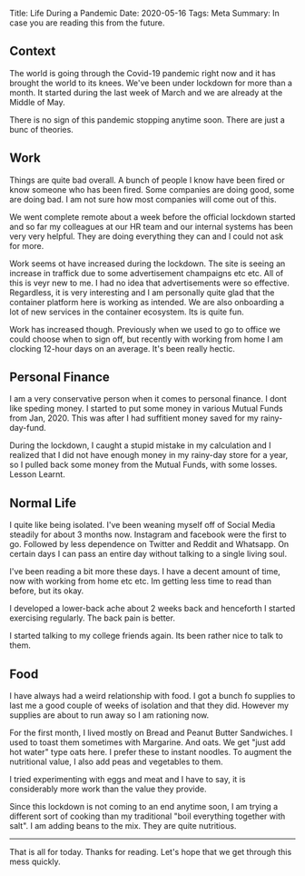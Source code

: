 Title: Life During a Pandemic
Date: 2020-05-16
Tags: Meta
Summary: In case you are reading this from the future.

## Context ##
The world is going through the Covid-19 pandemic right now and it has
brought the world to its knees.  We've been under lockdown for more
than a month. It started during the last week of March and we are
already at the Middle of May.

There is no sign of this pandemic stopping anytime soon. There are
just a bunc of theories.

## Work ##
Things are quite bad overall. A bunch of people I know have been fired
or know someone who has been fired. Some companies are doing good,
some are doing bad. I am not sure how most companies will come out of
this.

We went complete remote about a week before the official lockdown
started and so far my colleagues at our HR team and our internal
systems has been very very helpful. They are doing everything they can
and I could not ask for more. 

Work seems ot have increased during the lockdown. The site is seeing
an increase in traffick due to some advertisement champaigns etc
etc. All of this is veyr new to me. I had no idea that advertisements
were so effective. Regardless, it is very interesting and I am
personally quite glad that the container platform here is working as
intended. We are also onboarding a lot of new services in the
container ecosystem. Its is quite fun.

Work has increased though. Previously when we used to go to office we
could choose when to sign off, but recently with working from home I
am clocking 12-hour days on an average. It's been really hectic.


## Personal Finance ##

I am a very conservative person when it comes to personal finance. I
dont like speding money. I started to put some money in various Mutual
Funds from Jan, 2020. This was after I had suffitient money saved for
my rainy-day-fund. 

During the lockdown, I caught a stupid mistake in my calculation and I
realized that I did not have enough money in my rainy-day store for a
year, so I pulled back some money from the Mutual Funds, with some
losses. Lesson Learnt.


## Normal Life ##
I quite like being isolated. I've been weaning myself off of Social
Media steadily for about 3 months now. Instagram and facebook were the
first to go. Followed by less dependence on Twitter and Reddit and
Whatsapp. On certain days I can pass an entire day without talking to
a single living soul. 

I've been reading a bit more these days. I have a decent amount of
time, now with working from home etc etc. Im getting less time to read
than before, but its okay.

I developed a lower-back ache about 2 weeks back and henceforth I
started exercising regularly. The back pain is better.

I started talking to my college friends again. Its been rather nice to
talk to them. 

## Food ##
I have always had a weird relationship with food. I got a bunch fo
supplies to last me a good couple of weeks of isolation and that they
did. However my supplies are about to run away so I am rationing now.

For the first month, I lived mostly on Bread and Peanut Butter
Sandwiches. I used to toast them sometimes with Margarine. And
oats. We get "just add hot water" type oats here. I prefer these to
instant noodles. To augment the nutritional value, I also add peas and
vegetables to them.

I tried experimenting with eggs and meat and I have to say, it is
considerably more work than the value they provide.

Since this lockdown is not coming to an end anytime soon, I am trying
a different sort of cooking than my traditional "boil everything
together with salt". I am adding beans to the mix. They are quite
nutritious.


<hr>

That is all for today. Thanks for reading. Let's hope that we get
through this mess quickly.


